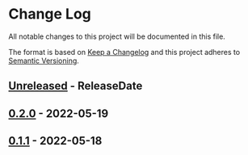 # Change Log
All notable changes to this project will be documented in this file.

The format is based on [Keep a Changelog](http://keepachangelog.com/)
and this project adheres to [Semantic Versioning](http://semver.org/).

<!-- next-header -->
## [Unreleased] - ReleaseDate

## [0.2.0] - 2022-05-19

## [0.1.1] - 2022-05-18

<!-- next-url -->
[Unreleased]: https://github.com/rust-cli/anstyle/compare/anstyle-yansi-v0.2.0...HEAD
[0.2.0]: https://github.com/rust-cli/anstyle/compare/anstyle-yansi-v0.1.1...anstyle-yansi-v0.2.0
[0.1.1]: https://github.com/rust-cli/anstyle/compare/1fd4f936999b5b3ecd5e3f0d8decb9e9c62b7f24...anstyle-yansi-v0.1.1
